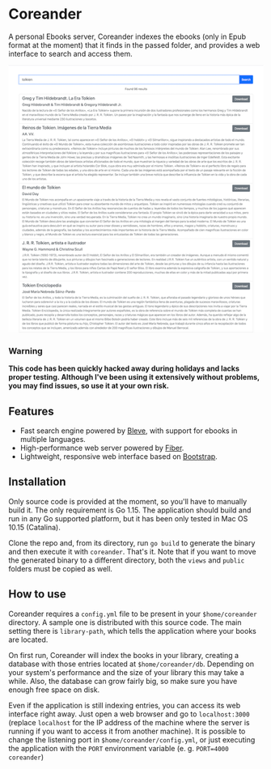 # Coreander
A personal Ebooks server, Coreander indexes the ebooks (only in Epub format at the moment) that it finds in the passed folder, and provides a web interface to search and access them.

![Coreander screenshot](screenshot.png)

### Warning
**This code has been quickly hacked away during holidays and lacks proper testing. Although I've been using it extensively without problems, you may find issues, so use it at your own risk.**

## Features
* Fast search engine powered by [Bleve](https://github.com/blevesearch/bleve), with support for ebooks in multiple languages.
* High-performance web server powered by [Fiber](https://github.com/gofiber/fiber).
* Lightweight, responsive web interface based on [Bootstrap](https://getbootstrap.com/).

## Installation
Only source code is provided at the moment, so you'll have to manually build it. The only requirement is Go 1.15.
The application should build and run in any Go supported platform, but it has been only tested in Mac OS 10.15 (Catalina).

Clone the repo and, from its directory, run `go build` to generate the binary and then execute it with `coreander`. That's it. Note that if you want to move the generated binary to a different directory, both the `views` and `public` folders must be copied as well.

## How to use
Coreander requires a `config.yml` file to be present in your `$home/coreander` directory. A sample one is distributed with this source code. The main setting there is `library-path`, which tells the application where your books are located.

On first run, Coreander will index the books in your library, creating a database with those entries located at `$home/coreander/db`. Depending on your system's performance and the size of your library this may take a while. Also, the database can grow fairly big, so make sure you have enough free space on disk.

Even if the application is still indexing entries, you can access its web interface right away. Just open a web browser and go to `localhost:3000` (replace `localhost` for the IP address of the machine where the server is running if you want to access it from another machine). It is possible to change the listening port in `$home/coreander/config.yml`, or just executing the application with the `PORT` environment variable (e. g. `PORT=4000 coreander`) 